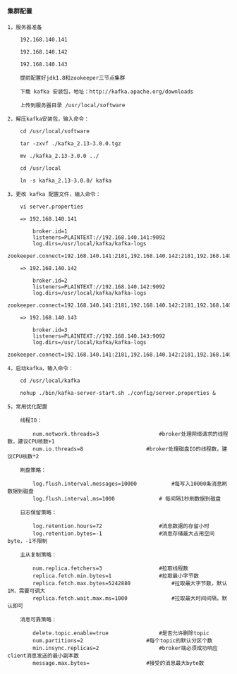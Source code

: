 
#### 集群配置

	1，服务器准备
		
		192.168.140.141
		
		192.168.140.142
		
		192.168.140.143
	
		提前配置好jdk1.8和zookeeper三节点集群
		
		下载 kafka 安装包，地址：http://kafka.apache.org/downloads
		
		上传到服务器目录 /usr/local/software
	
	2，解压kafka安装包，输入命令：
			
		cd /usr/local/software
		
		tar -zxvf ./kafka_2.13-3.0.0.tgz
		
		mv ./kafka_2.13-3.0.0 ../
		
		cd /usr/local
		
		ln -s kafka_2.13-3.0.0/ kafka
	
	3，更改 kafka 配置文件，输入命令：
		
		vi server.properties
		
		=> 192.168.140.141
		
			broker.id=1
			listeners=PLAINTEXT://192.168.140.141:9092
			log.dirs=/usr/local/kafka/kafka-logs
			zookeeper.connect=192.168.140.141:2181,192.168.140.142:2181,192.168.140.143:2181
		
		=> 192.168.140.142
		
			broker.id=2
			listeners=PLAINTEXT://192.168.140.142:9092
			log.dirs=/usr/local/kafka/kafka-logs
			zookeeper.connect=192.168.140.141:2181,192.168.140.142:2181,192.168.140.143:2181
		
		=> 192.168.140.143
		
			broker.id=3
			listeners=PLAINTEXT://192.168.140.143:9092
			log.dirs=/usr/local/kafka/kafka-logs
			zookeeper.connect=192.168.140.141:2181,192.168.140.142:2181,192.168.140.143:2181
		
	4，启动kafka，输入命令：
		
		cd /usr/local/kafka
	
		nohup ./bin/kafka-server-start.sh ./config/server.properties &
	
	5，常用优化配置
		
		线程IO：
			
			num.network.threads=3					#broker处理网络请求的线程数，建议CPU核数+1
			num.io.threads=8					#broker处理磁盘IO的线程数，建议CPU核数*2
			
		刷盘策略：
			
			log.flush.interval.messages=10000			#每写入10000条消息刷数据到磁盘
			log.flush.interval.ms=1000				# 每间隔1秒刷数据到磁盘
		
		日志保留策略：
			
			log.retention.hours=72					#消息数据的存留小时
			log.retention.bytes=-1					#消息存储最大占用空间byte，-1不限制
		
		主从复制策略：
		
			num.replica.fetchers=3					#拉取线程数
			replica.fetch.min.bytes=1				#拉取最小字节数
			replica.fetch.max.bytes=5242880				#拉取最大字节数，默认1M，需要可调大
			replica.fetch.wait.max.ms=1000				#拉取最大时间间隔，默认即可
		
		消息可靠策略：
		
			delete.topic.enable=true				#是否允许删除topic
			num.partitions=2					#每个topic的默认分区个数
			min.insync.replicas=2					#broker端必须成功响应client消息发送的最小副本数
			message.max.bytes=					#接受的消息最大byte数



